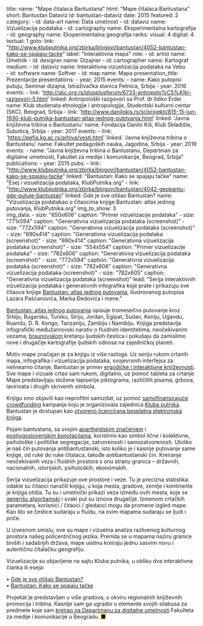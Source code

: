 title: 
    name: "Mape čitalaca Bantustana"
    html: "Mape čitalaca Bantustana"
    short: Bantustan Dataviz
id: bantustan-dataviz
date: 2015
featured: 2
category:
    - id: data-art
      name: Data umetnost
    - id: dataviz
      name: Vizuelizacija podataka
    - id: cartography
      name: Eksperimentalna kartografija
    - id: geography
      name: Eksperimentalna geografija
ranks:
    visual: 4
    digital: 4
    textual: 1
goto:
    link: "http://www.klubputnika.org/zbirka/blogovi/bantustan/4052-bantustan-kako-se-spajaju-tacke"
    label: "Interaktivna mapa"
role:
    - id: artist
      name: Umetnik
    - id: designer
      name: Dizajner
    - id: cartographer
      name: Kartograf
medium:
    - id: dataviz
      name: Interaktivna vizuelizacija podataka na Vebu  
    - id: software
      name: Softver
    - id: map
      name: Mapa
presentation_title: Prezentacije
presentations:
    - year: 2015
      events:
        - name: <span class='italic-style'>Kako putopisi putuju</span>, Seminar dizajna, Istraživačka stanica Petnica, Srbija
    - year: 2016
      events:
        - link: 'http://skc.org.rs/plusplusforum/6733-antropolo%C5%A1ki-razgovori-5.html'
          linked: Antropološki razgovori sa Prof. dr Ildiko Erdei 
          name: Klub studenata etnologije i antropologije, Studentski kulturni centar (SKC), Beograd, Srbija
        - link: 'http://www.danilokis.rs/sr/projekti/815-15-jun-1930-klub-putnika-bantustan-atlas-jednog-putovanja.html'
          linked: 'Javna književna tribina o Bantustanu'
          name: Fondacija Danilo Kiš, Klub Skladište, Subotica, Srbija
    - year: 2017
      events:
        - link: 'https://pefja.kg.ac.rs/arhiva/vesti.html'
          linked: 'Javna književna tribina o Bantustanu'
          name: Fakultet pedagoških nauka, Jagodina, Srbija
    - year: 2019
      events:
        - name: "<span class='italic-style'>Javna književna tribina o Bantustanu</span>, Departman za digitalne umetnosti, Fakultet za medije i komunikacije, Beograd, Srbija"
publications:
    - year: 2015
      pubs:
        - link: "http://www.klubputnika.org/zbirka/blogovi/bantustan/4052-bantustan-kako-se-spajaju-tacke" 
          linked: "Bantustan: Kako se spajaju tačke"
          name: "Esej i vizuelizacija podataka, KlubPutnika.org"
        - link: "http://www.klubputnika.org/zbirka/blogovi/bantustan/4042-geobantu-gde-putuje-bantustan" 
          linked: Gde je sve otišao Bantustan?
          name: "Vizuelizacija podatakao o čitaocima knjige <span class='italic-style'>Bantustan: atlas jednog putovanja</span>, KlubPutnika.org"
img_to_show: 3       
img_data:
    - size: "650x606"
      caption: "Primer vizuelizacije podataka"
    - size: "771x594"
      caption: "Generativna vizuelizacija podataka (screenshot)"
    - size: "772x594"
      caption: "Generativna vizuelizacija podataka (screenshot)"
    - size: "690x414"
      caption: "Generativna vizuelizacija podataka (screenshot)"
    - size: "690x414"
      caption: "Generativna vizuelizacija podataka (screenshot)"
    - size: "554x554"
      caption: "Primer vizuelizacije podataka"
    - size: "782x606"
      caption: "Generativna vizuelizacija podataka (screenshot)"
    - size: "772x594"
      caption: "Generativna vizuelizacija podataka (screenshot)"
    - size: "782x606"
      caption: "Generativna vizuelizacija podataka (screenshot)"
    - size: "782x605"
      caption: "Generativna vizuelizacija podataka (screenshot)"
lead: "Serija interaktivnih vizuelizacija podataka i generativnih infografika koje prate i prikazuju sve čitaoce knjige <a href='/rad/projekti/bantustan-book'><span class='italic-style'>Bantustan: atlas jednog putovanja</span></a>, ilustrovanog putopisa Lazara Pašćanovića, Marka Đedovića i mene."

<a href='/rad/projekti/bantustan-book'><span class='italic-style'>Bantustan: atlas jednog putovanja</span></a> opisuje tromesečno putovanje kroz Srbiju, Bugarsku, Tursku, Siriju, Jordan, Egipat, Sudan, Keniju, Ugandu, Ruandu, D. R. Kongo, Tanzaniju, Zambiju i Namibiju. Knjiga predstavlja infografički međužanrovski narativ o fluidnim identitetima, neočekivanim vezama, <a href='/rad/projekti/kp-identity'>braunovskom</a> kretanju ljudskih čestica i pokušaju da zamislimo nove i drugačije kartografije ljudskih odnosa na zajedničkoj planeti.

Motiv mape značajan je za knjigu iz više razloga. Uz seriju rukom crtanih mapa, infografika i vizuelizacija podataka, svojevrsnih interfejsa za nelinearno čitanje, Bantustan je primer <a href='https://www.articleworld.org/index.php/Ergodic_literature' target='_blank'>ergodičke i interaktivne književnosti</a>. Sve mape i vizuale crtao sam rukom, digitalno, uz pomoć tableta za crtanje. Mape predstavljaju složene tapiserije piktograma, različitih pisama, grbova, lavirinata i drugih skrivenih simbola.

Knjigu smo objavili kao neprofitni samizdat, uz pomoć <a href='https://en.wikipedia.org/wiki/Crowdfunding' target='_blank'>samofinansirajuće <span class='italic-style'>crowdfunding</span></a> kampanje koju je organizovala zajednica <a href='http://www.klubputnika.org/o-klub-putnika' target='_blank'>Kluba putnika</a>. <span class='italic-style'>Bantustan</span> je dostupan kao <a href='http://www.klubputnika.org/tmp/Bantustan.pdf' target='_blank'>otvoreno licencirana besplatna elektronska knjiga</a>.

Pojam <span class='italic-style'>bantustana</span>, sa svojim <a href='https://en.wikipedia.org/wiki/Bantustan' target='_blank'>aparthejdskim značenjem</a> i <a href='http://monumenttotransformation.org/atlas-of-transformation/html/b/balkans/social-change-in-the-balkans-rastko-mocnik.html' target='_blank'>postjugoslovenskim konotacijama</a>, koristimo kao simbol lične i kolektivne, psihološke i političke segregacije, zatvorenosti i samozatvorenosti. Utoliko je naš čin putovanja <span class='italic-style'>antibantustanski</span>, isto koliko je i kasnije putovanje same knjige, od ruke do ruke čitalaca, takođe <span class='italic-style'>antibantustanski</span> čin. Kreiranje neočekivanih veza i fluidnih prostora s onu stranu granica – državnih, nacionalnih, istorijskih, psiholoških, ekonomskih.
 
 Serija vizuelizacija prikazuje ove prostore i veze. Tu je precizna statistika: odakle su čitaoci naručili knjigu, u koja mesta, gradove, zemlje i kontinente je knjiga otišla. Tu su i umetnički prikazi veza između ovih mesta, koje se <a href='https://en.wikipedia.org/wiki/Algorithmic_art' target='_blank'>generišu algoritamski</a> i svaki put su iznova drugačije. Izmenom crtačkih parametara, korisnici / čitaoci / gledaoci mogu da promene izgled mape. Kao što se čestice sudaraju u fluidu, na ovim mapama sudaraju se ljudi i priče. 
 
 U izvesnom smislu, ove su mape i vizuelna analiza razlivenog kulturnog prostora našeg policentričnog jezika. Premda se u mapama naziru granice bivših i sadašnjih država, mape uistinu kreiraju jednu sasvim novu i autentičnu čitalačku geografiju.
 
 Vizuelizacije su objavljene na sajtu Kluba putnika, u obliku dva interaktivna članka ili eseja:
 
<span class='bullet-padding'>•</span> <a href='http://www.klubputnika.org/zbirka/blogovi/bantustan/4042-geobantu-gde-putuje-bantustan' target='_blank'><span class='italic-style'>Gde je sve otišao Bantustan?</span></a><br>
<span class='bullet-padding'>•</span> <a href='http://www.klubputnika.org/zbirka/blogovi/bantustan/4052-bantustan-kako-se-spajaju-tacke' target='_blank'><span class='italic-style'>Bantustan: Kako se spajaju tačke</span></a><br>

Projekat je predstavljen u više gradova, u okviru regionalnih književnih promocija i tribina. Kasnije sam ga ugradio u elemente svojih silabusa za predmete koje sam <a href='/rad/edukacija#academic'>kreirao na Departmanu za digitalne umetnosti</a> Fakulteta za medije i komunikacije u Beogradu. <mark>&#9632;</mark>